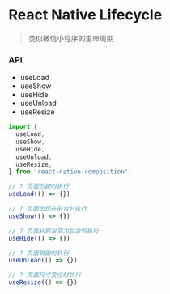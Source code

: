 # React Native Lifecycle

> 类似微信小程序的生命周期

### API

- useLoad
- useShow
- useHide
- useUnload
- useResize

``` js
import {
  useLoad,
  useShow,
  useHide,
  useUnload,
  useResize,
} from 'react-native-composition';

// ? 页面创建时执行
useLoad(() => {})

// ? 页面出现在前台时执行
useShow(() => {})

// ? 页面从前台变为后台时执行
useHide(() => {})

// ? 页面销毁时执行
useUnload(() => {})

// ? 页面尺寸变化时执行
useResize(() => {})
```

